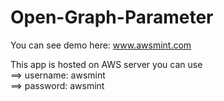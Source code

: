 # Open-Graph-Parameter

You can see demo here:           www.awsmint.com


This app is hosted on AWS server you can use   
                                         ==> username: awsmint  
                                         ==> password: awsmint
